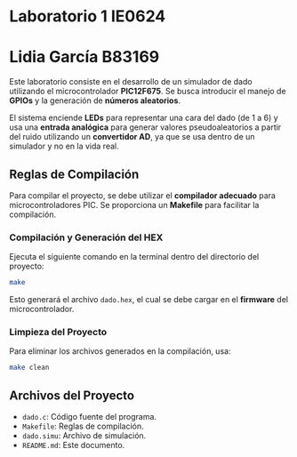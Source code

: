 # Laboratorio 1 IE0624
# Lidia García B83169

Este laboratorio consiste en el desarrollo de un simulador de dado utilizando el microcontrolador **PIC12F675**. Se busca introducir el manejo de **GPIOs** y la generación de **números aleatorios**.  

El sistema enciende **LEDs** para representar una cara del dado (de 1 a 6) y usa una **entrada analógica** para generar valores pseudoaleatorios a partir del ruido utilizando un **convertidor AD**, ya que se usa dentro de un simulador y no en la vida real.  

## Reglas de Compilación

Para compilar el proyecto, se debe utilizar el **compilador adecuado** para microcontroladores PIC. Se proporciona un **Makefile** para facilitar la compilación.  

### Compilación y Generación del HEX

Ejecuta el siguiente comando en la terminal dentro del directorio del proyecto:

```bash
make
```

Esto generará el archivo `dado.hex`, el cual se debe cargar en el **firmware** del microcontrolador.  

### Limpieza del Proyecto

Para eliminar los archivos generados en la compilación, usa:

```bash
make clean
```

## Archivos del Proyecto

- `dado.c`: Código fuente del programa.  
- `Makefile`: Reglas de compilación.  
- `dado.simu`: Archivo de simulación.
- `README.md`: Este documento.  
